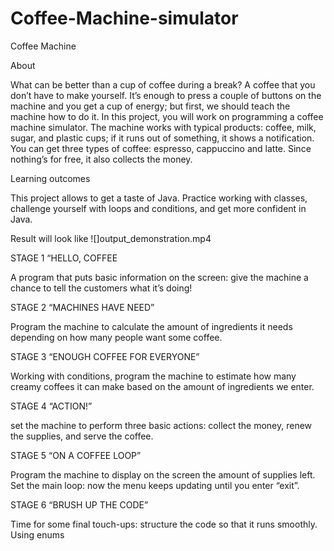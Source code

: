# Coffee-Machine-simulator
Coffee Machine

About

What can be better than a cup of coffee during a break? A coffee that you don’t have to make yourself. It’s enough to press a couple of buttons on the machine and you get a cup of energy; but first, we should teach the machine how to do it. In this project, you will work on programming a coffee machine simulator. The machine works with typical products: coffee, milk, sugar, and plastic cups; if it runs out of something, it shows a notification. You can get three types of coffee: espresso, cappuccino and latte. Since nothing’s for free, it also collects the money.

Learning outcomes

This project allows to get a taste of Java. Practice working with classes, challenge yourself with loops and conditions, and get more confident in Java.

Result will look like
![]output_demonstration.mp4

STAGE 1 “HELLO, COFFEE

A program that puts basic information on the screen: give the machine a chance to tell the customers what it’s doing!

STAGE 2 “MACHINES HAVE NEED”

Program the machine to calculate the amount of ingredients it needs depending on how many people want some coffee.

STAGE 3 “ENOUGH COFFEE FOR EVERYONE”

Working with conditions, program the machine to estimate how many creamy coffees it can make based on the amount of ingredients we enter.

STAGE 4 “ACTION!”

set the machine to perform three basic actions: collect the money, renew the supplies, and serve the coffee.

STAGE 5 “ON A COFFEE LOOP”

Program the machine to display on the screen the amount of supplies left. Set the main loop: now the menu keeps updating until you enter “exit”.

STAGE 6 “BRUSH UP THE CODE”

Time for some final touch-ups: structure the code so that it runs smoothly.
Using enums
